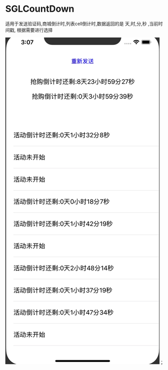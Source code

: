 # SGLCountDown
适用于发送验证码,商城倒计时,列表cell倒计时,数据返回的是 天,时,分,秒 ,当前时间戳, 根据需要进行选择

![image](https://github.com/songguolin/SGLCountDown/blob/master/demo.png)；

